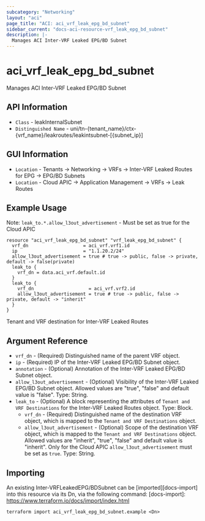 ```yaml
---
subcategory: "Networking"
layout: "aci"
page_title: "ACI: aci_vrf_leak_epg_bd_subnet"
sidebar_current: "docs-aci-resource-vrf_leak_epg_bd_subnet"
description: |-
  Manages ACI Inter-VRF Leaked EPG/BD Subnet
---
```


# aci_vrf_leak_epg_bd_subnet #

Manages ACI Inter-VRF Leaked EPG/BD Subnet

## API Information ##

* `Class` - leakInternalSubnet
* `Distinguished Name` - uni/tn-{tenant_name}/ctx-{vrf_name}/leakroutes/leakintsubnet-[{subnet_ip}]

## GUI Information ##

* `Location` - Tenants -> Networking -> VRFs -> Inter-VRF Leaked Routes for EPG -> EPG/BD Subnets
* `Location` - Cloud APIC -> Application Management -> VRFs -> Leak Routes

## Example Usage ##

Note: `leak_to.*.allow_l3out_advertisement` -  Must be set as true for the Cloud APIC

```hcl
resource "aci_vrf_leak_epg_bd_subnet" "vrf_leak_epg_bd_subnet" {
  vrf_dn                    = aci_vrf.vrf1.id
  ip                        = "1.1.20.2/24"
  allow_l3out_advertisement = true # true -> public, false -> private, default -> false(private)
  leak_to {
    vrf_dn = data.aci_vrf.default.id
  }
  leak_to {
    vrf_dn                    = aci_vrf.vrf2.id
    allow_l3out_advertisement = true # true -> public, false -> private, default -> "inherit"
  }
}
```
Tenant and VRF destination for Inter-VRF Leaked Routes
## Argument Reference ##

* `vrf_dn` - (Required) Distinguished name of the parent VRF object.
* `ip` - (Required) IP of the Inter-VRF Leaked EPG/BD Subnet object.
* `annotation` - (Optional) Annotation of the Inter-VRF Leaked EPG/BD Subnet object.
* `allow_l3out_advertisement` - (Optional) Visibility of the Inter-VRF Leaked EPG/BD Subnet object. Allowed values are "true", "false" and default value is "false". Type: String.
* `leak_to` - (Optional) A block representing the attributes of `Tenant and VRF Destinations` for the Inter-VRF Leaked Routes object. Type: Block.
  * `vrf_dn` - (Required) Distinguished name of the destination VRF object, which is mapped to the `Tenant and VRF Destinations` object.
  * `allow_l3out_advertisement` - (Optional) Scope of the destination VRF object, which is mapped to the `Tenant and VRF Destinations` object. Allowed values are "inherit", "true", "false" and default value is "inherit". Only for the Cloud APIC `allow_l3out_advertisement` must be set as `true`. Type: String.

## Importing ##

An existing Inter-VRFLeakedEPG/BDSubnet can be [imported][docs-import] into this resource via its Dn, via the following command:
[docs-import]: https://www.terraform.io/docs/import/index.html


```
terraform import aci_vrf_leak_epg_bd_subnet.example <Dn>
```